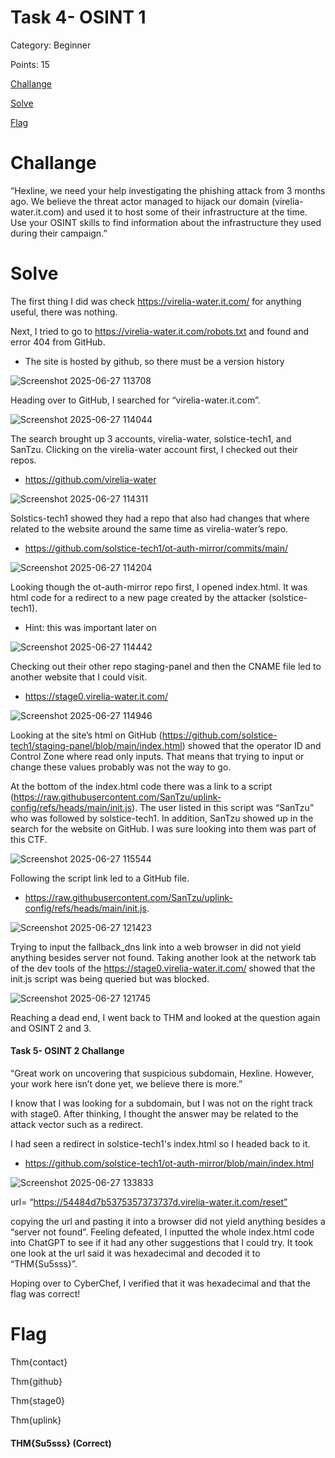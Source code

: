 # Task 4- OSINT 1
Category: Beginner

Points: 15

[Challange](#Challange)

[Solve](#Solve)

[Flag](#Flag)

# Challange
“Hexline, we need your help investigating the phishing attack from 3 months ago. We believe the threat actor managed to hijack our domain (virelia-water.it.com) and used it to host some of their infrastructure at the time. Use your OSINT skills to find information about the infrastructure they used during their campaign.”

# Solve
The first thing I did was check https://virelia-water.it.com/ for anything useful, there was nothing.

Next, I tried to go to https://virelia-water.it.com/robots.txt and found and error 404 from GitHub.
-	The site is hosted by github, so there must be a version history

![Screenshot 2025-06-27 113708](https://github.com/user-attachments/assets/2d91ae2b-ff93-4714-b00e-79a4d5fb930b)

Heading over to GitHub, I searched for “virelia-water.it.com”.

![Screenshot 2025-06-27 114044](https://github.com/user-attachments/assets/c7d4849c-65d7-4cf6-8bf4-56de34938a9e)

The search brought up 3 accounts, virelia-water, solstice-tech1, and SanTzu. Clicking on the virelia-water account first, I checked out their repos.
- https://github.com/virelia-water

![Screenshot 2025-06-27 114311](https://github.com/user-attachments/assets/f1fecb47-86d5-4eb1-906d-2164c8041c89)

Solstics-tech1 showed they had a repo that also had changes that where related to the website around the same time as virelia-water’s repo.
- https://github.com/solstice-tech1/ot-auth-mirror/commits/main/

![Screenshot 2025-06-27 114204](https://github.com/user-attachments/assets/9ae15187-d2a8-4620-bf66-30f7bdccffd8)

Looking though the ot-auth-mirror repo first, I opened index.html. It was html code for a redirect to a new page created by the attacker (solstice-tech1). 
- Hint: this was important later on

![Screenshot 2025-06-27 114442](https://github.com/user-attachments/assets/2e51df6d-26f9-4959-9a8d-bbe740dca0ca)

Checking out their other repo staging-panel and then the CNAME file led to another website that I could visit.
- https://stage0.virelia-water.it.com/

![Screenshot 2025-06-27 114946](https://github.com/user-attachments/assets/d834f869-70a4-4b0a-8989-eece645185b1)

Looking at the site’s html on GitHub (https://github.com/solstice-tech1/staging-panel/blob/main/index.html) showed that the operator ID and Control Zone where read only inputs. That means that trying to input or change these values probably was not the way to go.

At the bottom of the index.html code there was a link to a script (https://raw.githubusercontent.com/SanTzu/uplink-config/refs/heads/main/init.js). The user listed in this script was “SanTzu” who was followed by solstice-tech1. In addition, SanTzu showed up in the search for the website on GitHub. I was sure looking into them was part of this CTF.

![Screenshot 2025-06-27 115544](https://github.com/user-attachments/assets/ddc6e021-6815-44b0-9cd7-163560d7f16d)

Following the script link led to a GitHub file.
- https://raw.githubusercontent.com/SanTzu/uplink-config/refs/heads/main/init.js. 

![Screenshot 2025-06-27 121423](https://github.com/user-attachments/assets/b4075161-9eaf-4df6-a7fc-d43d654a8b1a)

Trying to input the fallback_dns link into a web browser in did not yield anything besides server not found. 
Taking another look at the network tab of the dev tools of the https://stage0.virelia-water.it.com/ showed that the init.js script was being queried but was blocked. 

![Screenshot 2025-06-27 121745](https://github.com/user-attachments/assets/ce0dbf08-4c35-4ff5-889e-55455fae0c87)

Reaching a dead end, I went back to THM and looked at the question again and OSINT 2 and 3. 

#### Task 5- OSINT 2 Challange
“Great work on uncovering that suspicious subdomain, Hexline. However, your work here isn’t done yet, we believe there is more.”

I know that I was looking for a subdomain, but I was not on the right track with stage0. After thinking, I thought the answer may be related to the attack vector such as a redirect.

I had seen a redirect in solstice-tech1's index.html so I headed back to it. 
- https://github.com/solstice-tech1/ot-auth-mirror/blob/main/index.html

![Screenshot 2025-06-27 133833](https://github.com/user-attachments/assets/25206ab9-d37c-4ab1-ade5-f2c158a994cf)

url= “https://54484d7b5375357373737d.virelia-water.it.com/reset”

copying the url and pasting it into a browser did not yield anything besides a “server not found”. Feeling defeated, I inputted the whole index.html code into ChatGPT to see if it had any other suggestions that I could try. It took one look at the url said it was hexadecimal and decoded it to “THM{Su5sss}”. 

Hoping over to CyberChef, I verified that it was hexadecimal and that the flag was correct!

# Flag
Thm{contact}

Thm{github}

Thm{stage0}

Thm{uplink}

#### THM{Su5sss} (Correct)



